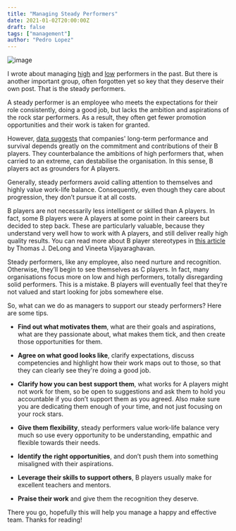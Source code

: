 ```yaml
---
title: "Managing Steady Performers"
date: 2021-01-02T20:00:00Z
draft: false
tags: ["management"]
author: "Pedro Lopez"
---
```


![image](/images/managing-steady-performers.jpg)

I wrote about managing [high](https://retrolog.io/blog/managing-high-performers/) and [low](https://retrolog.io/blog/managing-low-performers/) performers in the past. But there is another important group, often forgotten yet so key that they deserve their own post. That is the steady performers.

A steady performer is an employee who meets the expectations for their role consistently, doing a good job, but lacks the ambition and aspirations of the rock star performers. As a result, they often get fewer promotion opportunities and their work is taken for granted.

<!--more-->

However, [data suggests](https://hbr.org/2003/06/lets-hear-it-for-b-players) that companies' long-term performance and survival depends greatly on the  commitment and contributions of their B players. They counterbalance the ambitions of high performers that, when carried to an extreme, can destabilise the organisation. In this sense, B players act as grounders for A players.

Generally, steady performers avoid calling attention to themselves and highly value work-life balance. Consequently, even though they care about progression, they don’t pursue it at all costs.

B players are not necessarily less intelligent or skilled than A players. In fact, some B players were A players at some point in their careers but decided to step back. These are particularly valuable, because they understand very well how to work with A players, and still deliver really high quality results. You can read more about B player stereotypes in [this article](https://hbr.org/2003/06/lets-hear-it-for-b-players) by Thomas J. DeLong and Vineeta Vijayaraghavan.

Steady performers, like any employee, also need nurture and recognition. Otherwise, they’ll begin to see themselves as C players. In fact, many organisations focus more on low and high performers, totally disregarding solid performers. This is a mistake. B players will eventually feel that they’re not valued and start looking for jobs somewhere else.

So, what can we do as managers to support our steady performers? Here are some tips.

- **Find out what motivates them**, what are their goals and aspirations, what are they passionate about, what makes them tick, and then create those opportunities for them.

- **Agree on what good looks like**, clarify expectations, discuss competencies and highlight how their work maps out to those, so that they can clearly see they're doing a good job.

- **Clarify how you can best support them**, what works for A players might not work for them, so be open to suggestions and ask them to hold you accountable if you don’t support them as you agreed. Also make sure you are dedicating them enough of your time, and not just focusing on your rock stars.

- **Give them flexibility**, steady performers value work-life balance very much so use every opportunity to be understanding, empathic and flexible towards their needs.

- **Identify the right opportunities**, and don’t push them into something misaligned with their aspirations.

- **Leverage their skills to support others**, B players usually make for excellent teachers and mentors.

- **Praise their work** and give them the recognition they deserve.

There you go, hopefully this will help you manage a happy and effective team. Thanks for reading!
